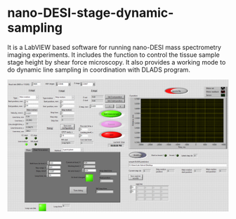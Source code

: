 # nano-DESI-stage-dynamic-sampling
It is a LabVIEW based software for running nano-DESI mass spectrometry imaging experiments. It includes the function to control the tissue sample stage height by shear force microscopy. It also provides a working mode to do dynamic line sampling in coordination with DLADS program. 

<div align="center">
<img src="Images/Interface.png" width="600">
</div>
